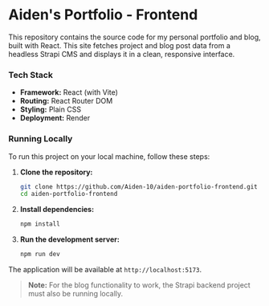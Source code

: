 # Aiden's Portfolio - Frontend

This repository contains the source code for my personal portfolio and blog, built with React. This site fetches project and blog post data from a headless Strapi CMS and displays it in a clean, responsive interface.

### Tech Stack

  * **Framework:** React (with Vite)
  * **Routing:** React Router DOM
  * **Styling:** Plain CSS
  * **Deployment:** Render

### Running Locally

To run this project on your local machine, follow these steps:

1.  **Clone the repository:**

    ```sh
    git clone https://github.com/Aiden-10/aiden-portfolio-frontend.git
    cd aiden-portfolio-frontend
    ```

2.  **Install dependencies:**

    ```sh
    npm install
    ```

3.  **Run the development server:**

    ```sh
    npm run dev
    ```

The application will be available at `http://localhost:5173`.

> **Note:** For the blog functionality to work, the Strapi backend project must also be running locally.
